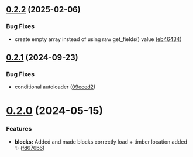 ## [0.2.2](https://github.com/JCO-Digital/jcore-blocks/compare/v0.2.1...v0.2.2) (2025-02-06)


### Bug Fixes

* create empty array instead of using raw get_fields() value ([eb46434](https://github.com/JCO-Digital/jcore-blocks/commit/eb46434a8e21b54bdc0d82df065e665ebf232ca2))



## [0.2.1](https://github.com/JCO-Digital/jcore-blocks/compare/v0.2.0...v0.2.1) (2024-09-23)


### Bug Fixes

* conditional autoloader ([09eced2](https://github.com/JCO-Digital/jcore-blocks/commit/09eced27c979b2c9645cb5c65d91e4b443c9a24d))



# [0.2.0](https://github.com/JCO-Digital/jcore-blocks/compare/fd676b693866dce93c94cfc175c4f9aceb85dfa5...v0.2.0) (2024-05-15)


### Features

* **blocks:** Added and made blocks correctly load + timber location added ✨ ([fd676b6](https://github.com/JCO-Digital/jcore-blocks/commit/fd676b693866dce93c94cfc175c4f9aceb85dfa5))



